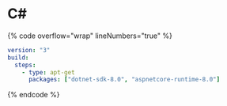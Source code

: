 # C#

{% code overflow="wrap" lineNumbers="true" %}
```yaml
version: "3"
build:
  steps:
    - type: apt-get
      packages: ["dotnet-sdk-8.0", "aspnetcore-runtime-8.0"]
```
{% endcode %}
